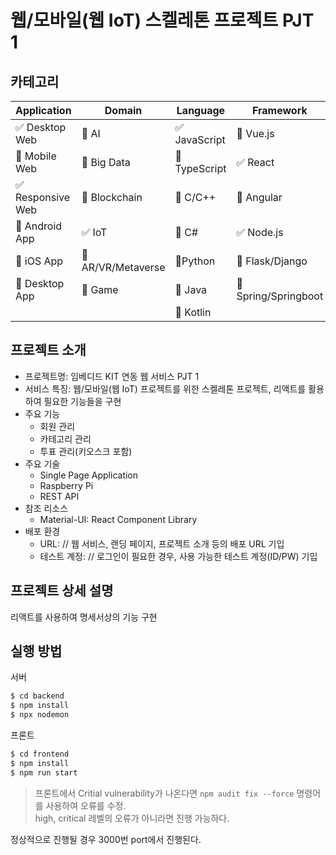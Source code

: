 # 웹/모바일(웹 IoT) 스켈레톤 프로젝트 PJT 1

<!-- 필수 항목 -->

## 카테고리

| Application | Domain | Language | Framework |
| ---- | ---- | ---- | ---- |
| :white_check_mark: Desktop Web | :black_square_button: AI | :white_check_mark: JavaScript | :black_square_button: Vue.js |
| :black_square_button: Mobile Web | :black_square_button: Big Data | :black_square_button: TypeScript | :white_check_mark: React |
| :white_check_mark: Responsive Web | :black_square_button: Blockchain | :black_square_button: C/C++ | :black_square_button: Angular |
| :black_square_button: Android App | :white_check_mark: IoT | :black_square_button: C# | :white_check_mark: Node.js |
| :black_square_button: iOS App | :black_square_button: AR/VR/Metaverse | :black_square_button: ​Python | :black_square_button: Flask/Django |
| :black_square_button: Desktop App | :black_square_button: Game | :black_square_button: Java | :black_square_button: Spring/Springboot |
| | | :black_square_button: Kotlin | |

<!-- 필수 항목 -->

## 프로젝트 소개

* 프로젝트명: 임베디드 KIT 연동 웹 서비스 PJT 1  
* 서비스 특징: 웹/모바일(웹 IoT) 프로젝트를 위한 스켈레톤 프로젝트, 리액트를 활용하여 필요한 기능들을 구현  
* 주요 기능
  - 회원 관리
  - 카테고리 관리
  - 투표 관리(키오스크 포함)
* 주요 기술
  - Single Page Application
  - Raspberry Pi
  - REST API
* 참조 리소스
  * Material-UI: React Component Library
* 배포 환경
  - URL: // 웹 서비스, 랜딩 페이지, 프로젝트 소개 등의 배포 URL 기입
  - 테스트 계정: // 로그인이 필요한 경우, 사용 가능한 테스트 계정(ID/PW) 기입

<!-- 자유 양식 -->

## 프로젝트 상세 설명

리액트를 사용하여 명세서상의 기능 구현

## 실행 방법

서버
```bash
$ cd backend
$ npm install
$ npx nodemon
```
프론트
```bash
$ cd frontend
$ npm install
$ npm run start
```
> 프론트에서 Critial vulnerability가 나온다면 ``npm audit fix --force`` 명령어를 사용하여 오류를 수정.  
> high, critical 레벨의 오류가 아니라면 진행 가능하다.

정상적으로 진행될 경우 3000번 port에서 진행된다.

